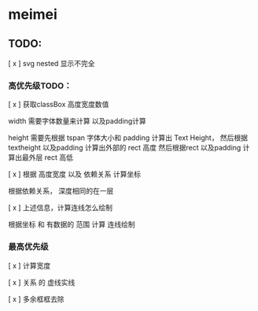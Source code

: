 # meimei

## TODO:

[ x ] svg nested 显示不完全

### 高优先级TODO：

[ x ] 获取classBox 高度宽度数值

width 需要字体数量来计算 以及padding计算

height 需要先根据 tspan 字体大小和 padding 计算出 Text Height，
然后根据textheight 以及padding 计算出外部的 rect 高度
然后根据rect 以及padding 计算出最外层 rect 高低




[ x ] 根据 高度宽度 以及 依赖关系 计算坐标

根据依赖关系， 深度相同的在一层

[ x ] 上述信息，计算连线怎么绘制 

根据坐标 和 有数据的 范围 计算 连线绘制


### 最高优先级

[ x ] 计算宽度

[ x ] 关系 的 虚线实线

[ x ] 多余框框去除